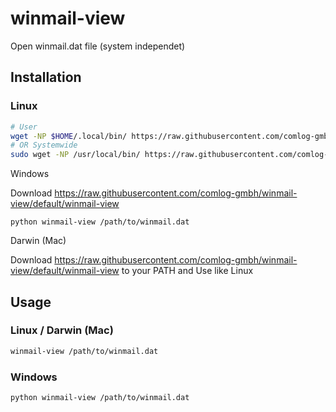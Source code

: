 # winmail-view

Open winmail.dat file (system independet)

## Installation

### Linux

```bash
# User
wget -NP $HOME/.local/bin/ https://raw.githubusercontent.com/comlog-gmbh/winmail-view/default/winmail-view
# OR Systemwide
sudo wget -NP /usr/local/bin/ https://raw.githubusercontent.com/comlog-gmbh/winmail-view/default/winmail-view
```

Windows

Download https://raw.githubusercontent.com/comlog-gmbh/winmail-view/default/winmail-view

```shell
python winmail-view /path/to/winmail.dat
```

Darwin (Mac)

Download https://raw.githubusercontent.com/comlog-gmbh/winmail-view/default/winmail-view to your PATH and Use like Linux

## Usage

### Linux / Darwin (Mac)

```bash
winmail-view /path/to/winmail.dat
```

### Windows
```shell
python winmail-view /path/to/winmail.dat
```

